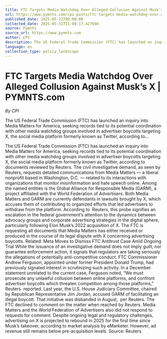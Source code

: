```yaml
---
title: FTC Targets Media Watchdog Over Alleged Collusion Against Musk’s X | PYMNTS.com
url: https://www.pymnts.com/cpi-posts/ftc-targets-media-watchdog-over-alleged-collusion-against-musks-x/
published_date: 2025-05-22T00:00:00
collected_date: 2025-05-31T11:08:17.427698
source: Pymnts
source_url: https://www.pymnts.com
author: CPI
description: The US Federal Trade Commission (FTC) has launched an inquiry into Media Matters for America, seeking records tied to its potential coordination with other media watchdog groups involved in advertiser boycotts targeting X, the social media platform formerly known as Twitter, according to...
language: en
collection_type: policy_landscape
---
```


# FTC Targets Media Watchdog Over Alleged Collusion Against Musk’s X | PYMNTS.com

*By CPI*

The US Federal Trade Commission (FTC) has launched an inquiry into Media Matters for America, seeking records tied to its potential coordination with other media watchdog groups involved in advertiser boycotts targeting X, the social media platform formerly known as Twitter, according to...

The US Federal Trade Commission (FTC) has launched an inquiry into Media Matters for America, seeking records tied to its potential coordination with other media watchdog groups involved in advertiser boycotts targeting X, the social media platform formerly known as Twitter, according to documents reviewed by Reuters. 
 The civil investigative demand, as seen by  Reuters, requests detailed communications from Media Matters — a liberal nonprofit based in Washington, D.C. — related to its interactions with organizations that monitor misinformation and hate speech online. Among the named entities is the Global Alliance for Responsible Media (GARM), a project affiliated with the World Federation of Advertisers. Both Media Matters and GARM are currently defendants in lawsuits brought by X, which accuses them of contributing to organized efforts that led advertisers to withdraw from the platform. 
 According to  Reuters, this probe signifies an escalation in the federal government’s attention to the dynamics between advocacy groups and corporate advertising strategies in the digital sphere, particularly following Elon Musk’s 2022 acquisition of X. The FTC is requesting all documents that Media Matters has either received or produced in the course of its legal dispute with X concerning advertising boycotts. 
 Related: Meta Moves to Dismiss FTC Antitrust Case Amid Ongoing Trial 
 While the issuance of an investigative demand does not imply guilt, nor guarantee enforcement action, it signals that regulators are taking seriously the allegations of potentially anti-competitive conduct. 
 FTC Commissioner Andrew Ferguson, appointed under former President Donald Trump, had previously signaled interest in scrutinizing such activity. In a December statement unrelated to the current case, Ferguson noted, “We must prosecute any unlawful collusion between online platforms, and confront advertiser boycotts which threaten competition among those platforms,”  Reuters  reported. 
 Last year, the U.S. House Judiciary Committee, chaired by Republican Representative Jim Jordan, accused GARM of facilitating an illegal boycott. That initiative was disbanded in August,  per Reuters. 
 The FTC declined to comment on the matter when reached by Reuters. Media Matters and the World Federation of Advertisers also did not respond to requests for comment. 
 Despite ongoing legal and regulatory challenges, advertising on X is projected to rebound in 2025 for the first time since Musk’s takeover, according to market analysis by eMarketer. However, ad revenue still remains below pre-acquisition levels. 
 Source: Reuters